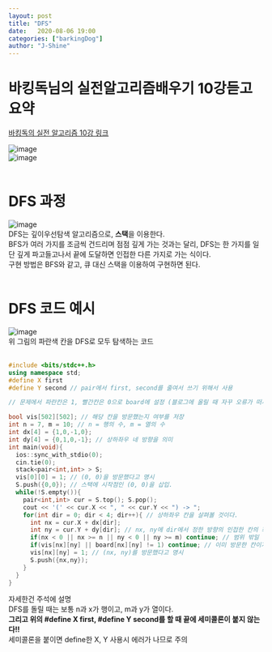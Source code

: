 ```yaml
---
layout: post
title: "DFS"
date:   2020-08-06 19:00
categories: ["barkingDog"]
author: "J-Shine"
---
```


# 바킹독님의 실전알고리즘배우기 10강듣고 요약
[바킹독의 실전 알고리즘 10강 링크](https://blog.encrypted.gg/942)   
 
![image](https://user-images.githubusercontent.com/61873510/89512173-ce90ec00-d80d-11ea-98ac-9ee145917ade.png)<br>
![image](https://user-images.githubusercontent.com/61873510/89512219-dea8cb80-d80d-11ea-9e74-f9f1e9edeab0.png)<br><br>

# DFS 과정
![image](https://user-images.githubusercontent.com/61873510/89512788-afdf2500-d80e-11ea-870e-3f4399a324ea.png)<br>
DFS는 깊이우선탐색 알고리즘으로, **스택**을 이용한다.<br>
BFS가 여러 가지를 조금씩 건드리며 점점 깊게 가는 것과는 달리, DFS는 한 가지를 일단 깊게 파고들고나서 끝에 도달하면 인접한 다른 가지로 가는 식이다.<br>
구현 방법은 BFS와 같고, 큐 대신 스택을 이용하여 구현하면 된다.<br><br>

# DFS 코드 예시
![image](https://user-images.githubusercontent.com/61873510/89513777-f7b27c00-d80f-11ea-8d4f-8a0774f4dbff.png)<br>
위 그림의 파란색 칸을 DFS로 모두 탐색하는 코드<br><br>

```c++
#include <bits/stdc++.h>
using namespace std;
#define X first
#define Y second // pair에서 first, second를 줄여서 쓰기 위해서 사용

// 문제에서 파란칸은 1, 빨간칸은 0으로 board에 설정 (블로그에 올릴 때 자꾸 오류가 떠서 지웠음)

bool vis[502][502]; // 해당 칸을 방문했는지 여부를 저장
int n = 7, m = 10; // n = 행의 수, m = 열의 수
int dx[4] = {1,0,-1,0};
int dy[4] = {0,1,0,-1}; // 상하좌우 네 방향을 의미
int main(void){
  ios::sync_with_stdio(0);
  cin.tie(0);
  stack<pair<int,int> > S;
  vis[0][0] = 1; // (0, 0)을 방문했다고 명시
  S.push({0,0}); // 스택에 시작점인 (0, 0)을 삽입.
  while(!S.empty()){
    pair<int,int> cur = S.top(); S.pop();
    cout << '(' << cur.X << ", " << cur.Y << ") -> ";
    for(int dir = 0; dir < 4; dir++){ // 상하좌우 칸을 살펴볼 것이다.
      int nx = cur.X + dx[dir];
      int ny = cur.Y + dy[dir]; // nx, ny에 dir에서 정한 방향의 인접한 칸의 좌표가 들어감
      if(nx < 0 || nx >= n || ny < 0 || ny >= m) continue; // 범위 밖일 경우 넘어감
      if(vis[nx][ny] || board[nx][ny] != 1) continue; // 이미 방문한 칸이거나 파란 칸이 아닐 경우
      vis[nx][ny] = 1; // (nx, ny)를 방문했다고 명시
      S.push({nx,ny});
    }
  }
}
```
자세한건 주석에 설명<br>
DFS를 돌릴 때는 보통 n과 x가 행이고, m과 y가 열이다.<br>
**그리고 위의 #define X first, #define Y second를 할 때 끝에 세미콜론이 붙지 않는다!!**<br>
세미콜론을 붙이면 define한 X, Y 사용시 에러가 나므로 주의<br><br>

